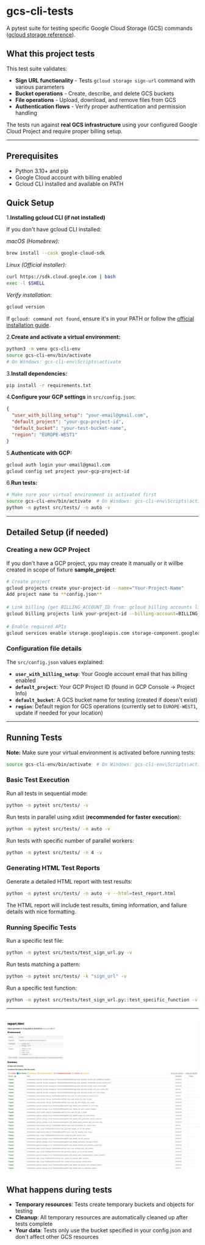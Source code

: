 # gcs-cli-tests

A pytest suite for testing specific Google Cloud Storage (GCS) commands
([gcloud storage reference](https://cloud.google.com/sdk/gcloud/reference/storage)).

## What this project tests

This test suite validates:
- **Sign URL functionality** - Tests `gcloud storage sign-url` command with various parameters
- **Bucket operations** - Create, describe, and delete GCS buckets
- **File operations** - Upload, download, and remove files from GCS
- **Authentication flows** - Verify proper authentication and permission handling

The tests run against **real GCS infrastructure** using your configured Google Cloud Project and require proper billing setup.

---

## Prerequisites

- Python 3.10+ and pip
- Google Cloud account with billing enabled
- Gcloud CLI installed and available on PATH

## Quick Setup

1.**Installing gcloud CLI (if not installed)**

If you don't have gcloud CLI installed:

*macOS (Homebrew):*
```bash
brew install --cask google-cloud-sdk
```

*Linux (Official installer):*
```bash
curl https://sdk.cloud.google.com | bash
exec -l $SHELL
```

*Verify installation:*
```bash
gcloud version
```

If `gcloud: command not found`, ensure it's in your PATH or follow the [official installation guide](https://cloud.google.com/sdk/docs/install).

2.**Create and activate a virtual environment:**
   ```bash
   python3 -m venv gcs-cli-env
   source gcs-cli-env/bin/activate  
   # On Windows: gcs-cli-env\Scripts\activate
   ```

3.**Install dependencies:**
   ```bash
   pip install -r requirements.txt
   ```

4.**Configure your GCP settings** in `src/config.json`:
   ```json
   {
     "user_with_billing_setup": "your-email@gmail.com",
     "default_project": "your-gcp-project-id", 
     "default_bucket": "your-test-bucket-name",
     "region": "EUROPE-WEST1"
   }
   ```

5.**Authenticate with GCP:**
   ```bash
   gcloud auth login your-email@gmail.com
   gcloud config set project your-gcp-project-id
   ```

6.**Run tests:**
   ```bash
   # Make sure your virtual environment is activated first
   source gcs-cli-env/bin/activate  # On Windows: gcs-cli-env\Scripts\activate
   python -m pytest src/tests/ -n auto -v
   ```
---

## Detailed Setup (if needed)

### Creating a new GCP Project

If you don't have a GCP project, ypu may create it manually or it willbe created in scope of fixture **sample_project**:

```bash
# Create project
gcloud projects create your-project-id --name="Your-Project-Name"
Add project name to **config.json**

# Link billing (get BILLING_ACCOUNT_ID from: gcloud billing accounts list)
gcloud billing projects link your-project-id --billing-account=BILLING_ACCOUNT_ID

# Enable required APIs
gcloud services enable storage.googleapis.com storage-component.googleapis.com
```

### Configuration file details

The `src/config.json` values explained:
- **`user_with_billing_setup`**: Your Google account email that has billing enabled
- **`default_project`**: Your GCP Project ID (found in GCP Console → Project Info)  
- **`default_bucket`**: A GCS bucket name for testing (created if doesn't exist)
- **`region`**: Default region for GCS operations (currently set to `EUROPE-WEST1`, update if needed for your location)


---
## Running Tests

**Note:** Make sure your virtual environment is activated before running tests:
```bash
source gcs-cli-env/bin/activate  # On Windows: gcs-cli-env\Scripts\activate
```

### Basic Test Execution

Run all tests in sequential mode:

```bash
python -m pytest src/tests/ -v
```

Run tests in parallel using xdist (**recommended for faster execution**):

```bash
python -m pytest src/tests/ -n auto -v
```

Run tests with specific number of parallel workers:

```bash
python -m pytest src/tests/ -n 4 -v
```

### Generating HTML Test Reports

Generate a detailed HTML report with test results:

```bash
python -m pytest src/tests/ -n auto -v --html=test_report.html
```

The HTML report will include test results, timing information, and failure details with nice formatting.

### Running Specific Tests

Run a specific test file:

```bash
python -m pytest src/tests/test_sign_url.py -v
```

Run tests matching a pattern:

```bash
python -m pytest src/tests/ -k "sign_url" -v
```

Run a specific test function:

```bash
python -m pytest src/tests/test_sign_url.py::test_specific_function -v
```
---
![img.png](img.png)
---

## What happens during tests

- **Temporary resources**: Tests create temporary buckets and objects for testing
- **Cleanup**: All temporary resources are automatically cleaned up after tests complete
- **Your data**: Tests only use the bucket specified in your config.json and don't affect other GCS resources

